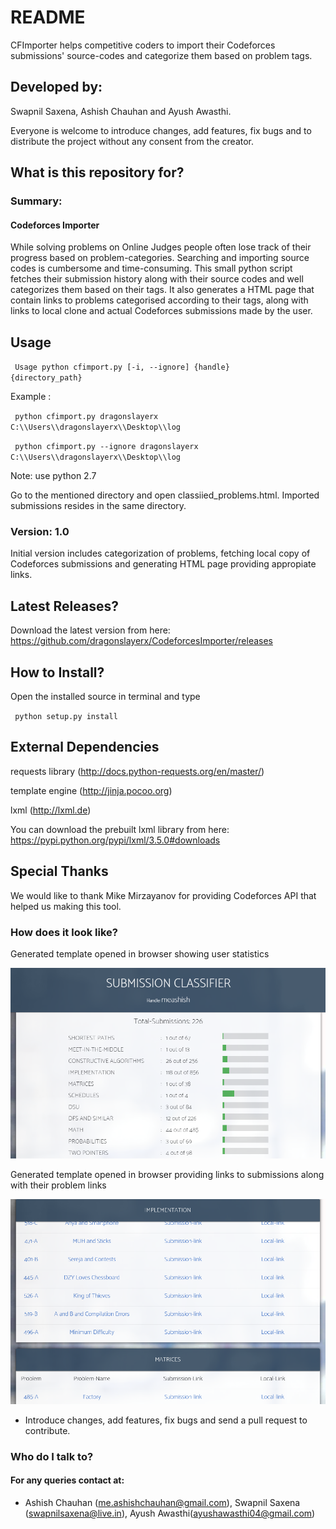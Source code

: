 # README #
CFImporter helps competitive coders to import their Codeforces submissions' source-codes and categorize them based on problem tags.

## Developed by:
Swapnil Saxena, Ashish Chauhan and Ayush Awasthi. 

Everyone is welcome to introduce changes, add features, fix bugs and to distribute the project without any consent from the creator.  

## What is this repository for?

### Summary: 

#### Codeforces Importer

While solving problems on Online Judges people often lose track of their progress based on problem-categories.
Searching and importing source codes is cumbersome and time-consuming.
This small python script fetches their submission history along with their source codes and well categorizes them based on their tags. 
It also generates a HTML page that contain links to problems categorised according to their tags, along with links to local clone and actual Codeforces submissions made by the user.

## Usage  

<code> Usage python cfimport.py [-i, --ignore] {handle} {directory_path} </code> 

Example : 

<code> python cfimport.py dragonslayerx C:\\\\Users\\\\dragonslayerx\\\\Desktop\\\\log </code>

<code> python cfimport.py --ignore dragonslayerx C:\\\\Users\\\\dragonslayerx\\\\Desktop\\\\log </code>

Note: use python 2.7

Go to the mentioned directory and open classiied_problems.html. Imported submissions resides in the same directory.

### Version:  1.0

Initial version includes categorization of problems, fetching local copy of Codeforces submissions and generating HTML page providing appropiate links.

## Latest Releases?  

Download the latest version from here: https://github.com/dragonslayerx/CodeforcesImporter/releases

## How to Install?

Open the installed source in terminal and type

<code> python setup.py install </code> 

## External Dependencies

requests library (http://docs.python-requests.org/en/master/)

template engine (http://jinja.pocoo.org)

lxml (http://lxml.de)

You can download the prebuilt lxml library from here: https://pypi.python.org/pypi/lxml/3.5.0#downloads

## Special Thanks

We would like to thank Mike Mirzayanov for providing Codeforces API that helped us making this tool.

### How does it look like? ###

Generated template opened in browser showing user statistics

![Alt text](/./screenshots/screenshot1.PNG?raw=true "ScreenShot1")
 
Generated template opened in browser providing links to submissions along with their problem links

![Alt text](/./screenshots/screenshot2.PNG?raw=true "ScreenShot2")

* Introduce changes, add features, fix bugs and send a pull request to contribute. 

### Who do I talk to?
#### For any queries contact at:

* Ashish Chauhan (me.ashishchauhan@gmail.com), Swapnil Saxena (swapnilsaxena@live.in), Ayush Awasthi(ayushawasthi04@gmail.com)
